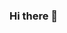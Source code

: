### Hi there 👋

<!--
**alit96/alit96** is a ✨ _special_ ✨ repository because its `README.md` (this file) appears on your GitHub profile.

[![Alit96's GitHub stats](https://github-readme-stats.vercel.app/api?username=alit96)](https://github.com/alit96/github-readme-stats)

Here are some ideas to get you started:

- 🔭 I’m currently working on ...
- 🌱 I’m currently learning ...
- 👯 I’m looking to collaborate on ...
- 🤔 I’m looking for help with ...
- 💬 Ask me about ...
- 📫 How to reach me: ...
- 😄 Pronouns: ...
- ⚡ Fun fact: ...
-->

